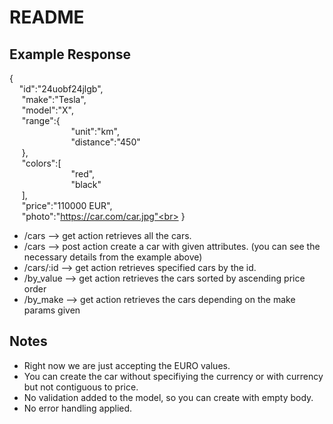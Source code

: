 # README

## Example Response

{<br>
&nbsp;&nbsp;&nbsp;&nbsp;"id":"24uobf24jlgb",<br>
&nbsp;&nbsp;&nbsp;&nbsp;    "make":"Tesla",<br>
&nbsp;&nbsp;&nbsp;&nbsp;    "model":"X",<br>
&nbsp;&nbsp;&nbsp;&nbsp;    "range":{<br>
&nbsp;&nbsp;&nbsp;&nbsp;&nbsp;&nbsp;&nbsp;&nbsp;        &nbsp;&nbsp;&nbsp;&nbsp;&nbsp;&nbsp;&nbsp;&nbsp;&nbsp;&nbsp;&nbsp;&nbsp;&nbsp;&nbsp;&nbsp;&nbsp;"unit":"km",<br>
&nbsp;&nbsp;&nbsp;&nbsp;&nbsp;&nbsp;&nbsp;&nbsp;&nbsp;&nbsp;&nbsp;&nbsp;&nbsp;&nbsp;&nbsp;&nbsp;&nbsp;&nbsp;&nbsp;&nbsp;&nbsp;&nbsp;&nbsp;&nbsp;        "distance":"450"<br>
&nbsp;&nbsp;&nbsp;&nbsp;    },<br>
&nbsp;&nbsp;&nbsp;&nbsp;    "colors":[<br>
&nbsp;&nbsp;&nbsp;&nbsp;&nbsp;&nbsp;&nbsp;&nbsp;&nbsp;&nbsp;&nbsp;&nbsp;&nbsp;&nbsp;&nbsp;&nbsp;&nbsp;&nbsp;&nbsp;&nbsp;&nbsp;&nbsp;&nbsp;&nbsp;        "red",<br>
&nbsp;&nbsp;&nbsp;&nbsp;&nbsp;&nbsp;&nbsp;&nbsp;&nbsp;&nbsp;&nbsp;&nbsp;&nbsp;&nbsp;&nbsp;&nbsp;&nbsp;&nbsp;&nbsp;&nbsp;&nbsp;&nbsp;&nbsp;&nbsp;        "black"<br>
&nbsp;&nbsp;&nbsp;&nbsp;    ],<br>
&nbsp;&nbsp;&nbsp;&nbsp;    "price":"110000 EUR",<br>
&nbsp;&nbsp;&nbsp;&nbsp;    "photo":"https://car.com/car.jpg"<br>
}<br>

* /cars --> get action retrieves all the cars.
* /cars --> post action create a car with given attributes. (you can see the necessary details from the example above)
* /cars/:id --> get action retrieves specified cars by the id.
* /by_value --> get action retrieves the cars sorted by ascending price order
* /by_make --> get action retrieves the cars depending on the make params given

## Notes
* Right now we are just accepting the EURO values.
* You can create the car without specifiying the currency or with currency but not contiguous to price.
* No validation added to the model, so you can create with empty body.
* No error handling applied.

